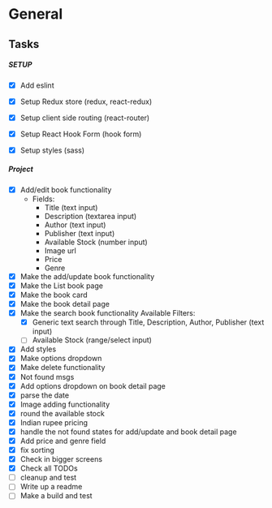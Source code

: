 # General


## Tasks

##### SETUP
- [x] Add eslint
- [x] Setup Redux store (redux, react-redux)
- [x] Setup client side routing (react-router)
- [x] Setup React Hook Form (hook form)
- [x] Setup styles (sass) 


##### Project
- [x] Add/edit book functionality
    - Fields:
        - Title (text input)
        - Description (textarea input)
        - Author (text input)
        - Publisher (text input)
        - Available Stock (number input)
        - Image url
        - Price
        - Genre
- [x] Make the add/update book functionality
- [x] Make the List book page
- [x] Make the book card
- [x] Make the book detail page
- [x] Make the search book functionality
    Available Filters:
    - [x] Generic text search through Title, Description, Author, Publisher (text input)
    - [ ] Available Stock (range/select input)
- [x] Add styles
- [x] Make options dropdown
- [x] Make delete functionality
- [x] Not found msgs
- [x] Add options dropdown on book detail page
- [x] parse the date
- [x] Image adding functionality
- [x] round the available stock
- [x] Indian rupee pricing
- [x] handle the not found states for add/update and book detail page
- [x] Add price and genre field
- [x] fix sorting
- [x] Check in bigger screens
- [x] Check all TODOs
- [ ] cleanup and test
- [ ] Write up a readme
- [ ] Make a build and test
